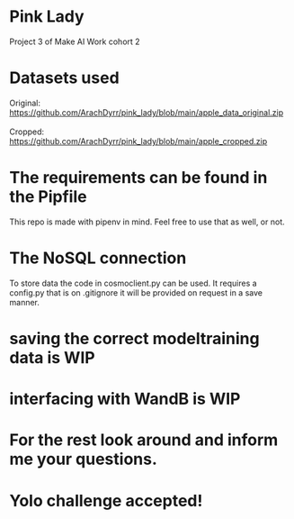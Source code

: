 # Pink Lady
Project 3 of Make AI Work cohort 2

# Datasets used
Original: https://github.com/ArachDyrr/pink_lady/blob/main/apple_data_original.zip <br>  
Cropped: https://github.com/ArachDyrr/pink_lady/blob/main/apple_cropped.zip

# The requirements can be found in the Pipfile
This repo is made with pipenv in mind. Feel free to use that as well, or not. 

# The NoSQL connection
To store data the code in cosmoclient.py can be used. It requires a config.py that is on .gitignore it will be provided on request in a save manner. 

# saving the correct modeltraining data is WIP 

# interfacing with WandB is WIP

# For the rest look around and inform me your questions. 

# Yolo challenge accepted!
